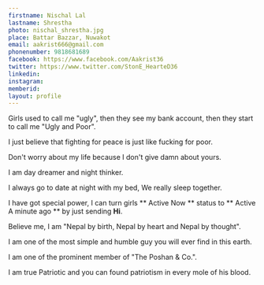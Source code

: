 ```yaml
---
firstname: Nischal Lal
lastname: Shrestha
photo: nischal_shrestha.jpg
place: Battar Bazzar, Nuwakot
email: aakrist666@gmail.com
phonenumber: 9818681689
facebook: https://www.facebook.com/Aakrist36
twitter: https://www.twitter.com/StonE_HearteD36
linkedin:
instagram:
memberid:
layout: profile
---
```

Girls used to call me "ugly", then they see my bank account, then they start to call me "Ugly and Poor".

I just believe that fighting for peace is just like fucking for poor.
 
Don't worry about my life because I don't give damn about yours.

I am day dreamer and night thinker.

I always go to date at night with my bed, We really sleep together. 

I have got special power, I can turn girls ** Active Now ** status to ** Active A minute ago ** by just sending **Hi**.



Believe me, I am  "Nepal by birth, Nepal by heart and Nepal by thought".

I am one of the most simple and humble guy you will ever find in this earth.

I am one of the prominent member of "The Poshan & Co.". 

I am true Patriotic and you can found patriotism in every mole of his blood.